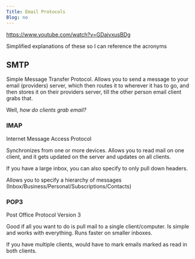 ```yaml
---
Title: Email Protocols
Blog: no
---
```


<https://www.youtube.com/watch?v=GDajvxusBDg>

Simplified explanations of these so I can reference the acronyms

## SMTP

Simple Message Transfer Protocol. Allows you to send a message to your email (providers) server, which then routes it to wherever it has to go, and then stores it on their providers server, till the other person email client grabs that.

Well, *how do clients grab email?*

### IMAP

Internet Message Access Protocol

Synchronizes from one or more devices. Allows you to read mail on one client, and it gets updated on the server and updates on all clients.

If you have a large inbox, you can also specify to only pull down headers.

Allows you to specify a hierarchy of messages (Inbox/Business/Personal/Subscriptions/Contacts)

### POP3

Post Office Protocol Version 3

Good if all you want to do is pull mail to a single client/computer. Is simple and works with everything. Runs faster on smaller inboxes.

If you have multiple clients, would have to mark emails marked as read in both clients.
